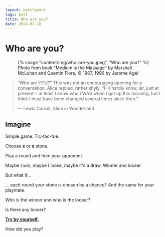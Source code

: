 ```yaml
---
layout: postlayout
tags: post
title: Who are you?
date: 2024-07-16
---
```


# Who are you?

<figure> {% image "content/img/who-are-you.jpeg", "Who are you?" %}
    <figcaption>Photo from book "Medium is the Massage" by Marshall McLuhan and Quentin Fiore,
    &copy; 1967, 1996 by Jerome Agel</figcaption>
</figure>

> “Who are YOU?”
> This was not an encouraging opening for a conversation. Alice replied, rather shyly,
> “I--I hardly know, sir, just at present-- at least I know who I WAS when I got up this morning, but I think I must have been changed several times since then.”
> 
> ― Lewis Carroll, Alice in Wonderland

## Imagine

Simple game. Tic-tac-toe.

Choose **x** or **o** stone.

Play a round and then your opponent.

Maybe I win, maybe I loose, maybe it's a draw. Winner and looser.

But what if…

… each round your stone is chosen by a chance? 
And the same for your playmate.

Who is the winner and who is the looser? 

Is there any looser?

[**Try by yourself.**](/ttt)

How did you play?


